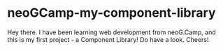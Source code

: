 # neoGCamp-my-component-library
Hey there. I have been learning web development from neoG.Camp, and this is my first project - a Component Library!
Do have a look.
Cheers!
